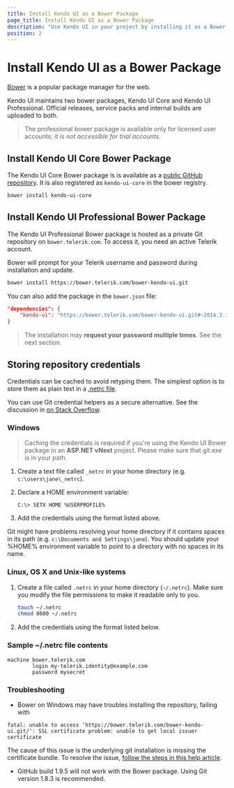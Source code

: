 ```yaml
---
title: Install Kendo UI as a Bower Package
page_title: Install Kendo UI as a Bower Package
description: "Use Kendo UI in your project by installing it as a Bower package"
position: 2
---
```


# Install Kendo UI as a Bower Package

[Bower](http://bower.io/) is a popular package manager for the web.

Kendo UI maintains two bower packages, Kendo UI Core and Kendo UI Professional.
Official releases, service packs and internal builds are uploaded to both.

> The professional bower package is available only for licensed user accounts; *it is not accessible for trial accounts*.

## Install Kendo UI Core Bower Package

The Kendo UI Core Bower package is is available as a [public GitHub repository](https://github.com/kendo-labs/bower-kendo-ui). It is also registered as `kendo-ui-core` in the bower registry.

```sh
bower install kendo-ui-core
```

## Install Kendo UI Professional Bower Package

The Kendo UI Professional Bower package is hosted as a private Git repository on `bower.telerik.com`. To access it, you need an active Telerik account.

Bower will prompt for your Telerik username and password during installation and update.

```sh
bower install https://bower.telerik.com/bower-kendo-ui.git
```

You can also add the package in the `bower.json` file:

```json
"dependencies": {
    "kendo-ui": "https://bower.telerik.com/bower-kendo-ui.git#~2014.3.1425"
}
```

> The installation may **request your password multiple times**. See the next section.


## Storing repository credentials

Credentials can be cached to avoid retyping them.
The simplest option is to store them as plain text in a [.netrc file](http://www.mavetju.org/unix/netrc.php).

You can use Git credential helpers as a secure alternative.
See the discussion in [on Stack Overflow](http://stackoverflow.com/questions/5343068/is-there-a-way-to-skip-password-typing-when-using-https-github).

### Windows

> Caching the credentials is required if you're using the Kendo UI Bower package in an **ASP.NET vNext** project.  Please make sure that git.exe is in your path.

1. Create a text file called `_netrc` in your home directory (e.g. `c:\users\jane\_netrc`).
1. Declare a HOME environment variable:

    ```
    C:\> SETX HOME %USERPROFILE%
    ```
1. Add the credentials using the format listed above.

Git might have problems resolving your home directory if it contains spaces in its path (e.g. `c:\Documents and Settings\jane`).
You should update your %HOME% environment variable to point to a directory with no spaces in its name.

### Linux, OS X and Unix-like systems

1. Create a file called `.netrc` in your home directory (`~/.netrc`). Make sure you modify the file permissions to make it readable only to you.

    ```sh
    touch ~/.netrc
    chmod 0600 ~/.netrc
    ```
1. Add the credentials using the format listed below.

### Sample ~/.netrc file contents

```
machine bower.telerik.com
        login my-telerik.identity@example.com
        password mysecret
```

### Troubleshooting

* Bower on Windows may have troubles installing the repository, failing with

```
fatal: unable to access 'https://bower.telerik.com/bower-kendo-ui.git/': SSL certificate problem: unable to get local issuer certificate
```

The cause of this issue is the underlying git installation is missing the certificate bundle.
To resolve the issue, [follow the steps in this help article](http://blogs.msdn.com/b/phkelley/archive/2014/01/20/adding-a-corporate-or-self-signed-certificate-authority-to-git-exe-s-store.aspx).

* GitHub build 1.9.5 will not work with the Bower package. Using Git version 1.8.3 is recommended.


